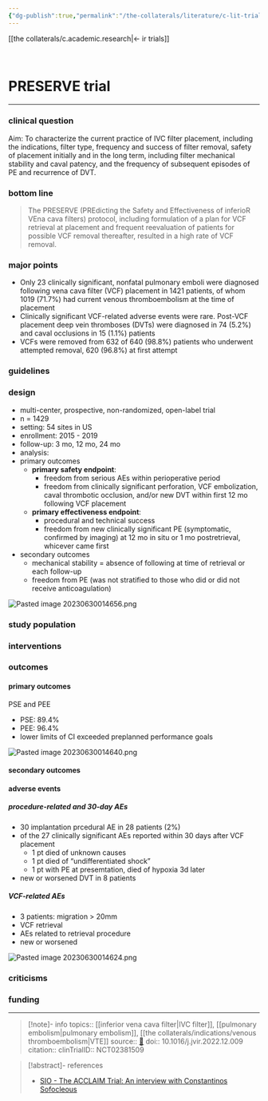 ```yaml
---
{"dg-publish":true,"permalink":"/the-collaterals/literature/c-lit-trial-preserve/","title":"Predicting the Safety and Effectiveness of Inferior Vena Cava Filters"}
---
```



[[the collaterals/c.academic.research\|← ir trials]]

<br>

# PRESERVE trial
---


### clinical question
Aim: To characterize the current practice of IVC filter placement, including the indications, filter type, frequency and success of filter removal, safety of placement initially and in the long term, including filter mechanical stability and caval patency, and the frequency of subsequent episodes of PE and recurrence of DVT. 

### bottom line
> The PRESERVE (PREdicting the Safety and Effectiveness of inferioR VEna cava filters) protocol, including formulation of a plan for VCF retrieval at placement and frequent reevaluation of patients for possible VCF removal thereafter, resulted in a high rate of VCF removal.

### major points
- Only 23 clinically significant, nonfatal pulmonary emboli were diagnosed following vena cava filter (VCF) placement in 1421 patients, of whom 1019 (71.7%) had current venous thromboembolism at the time of placement
- Clinically significant VCF-related adverse events were rare. Post-VCF placement deep vein thromboses (DVTs) were diagnosed in 74 (5.2%) and caval occlusions in 15 (1.1%) patients
- VCFs were removed from 632 of 640 (98.8%) patients who underwent attempted removal, 620 (96.8%) at first attempt

### guidelines


### design
- multi-center, prospective, non-randomized, open-label trial
- n = 1429
- setting: 54 sites in US
- enrollment: 2015 - 2019
- follow-up: 3 mo, 12 mo, 24 mo
- analysis: 
- primary outcomes
	- **primary safety endpoint**: 
		- freedom from serious AEs within perioperative period 
		- freedom from clinically significant perforation, VCF embolization, caval thrombotic occlusion, and/or new DVT within first 12 mo following VCF placement
	- **primary effectiveness endpoint**: 
		- procedural and technical success 
		- freedom from new clinically significant PE (symptomatic, confirmed by imaging) at 12 mo in situ or 1 mo postretrieval, whicever came first
- secondary outcomes
	- mechanical stability = absence of following at time of retrieval or each follow-up
	- freedom from PE (was not stratified to those who did or did not receive anticoagulation)

![Pasted image 20230630014656.png](/img/user/kitchen%20drawer/attachments/Pasted%20image%2020230630014656.png)
### study population


### interventions


### outcomes
#### primary outcomes
PSE and PEE
- PSE: 89.4%
- PEE: 96.4%
- lower limits of CI exceeded preplanned performance goals

![Pasted image 20230630014640.png](/img/user/kitchen%20drawer/attachments/Pasted%20image%2020230630014640.png)

#### secondary outcomes


#### adverse events

##### procedure-related and 30-day AEs
- 30 implantation prcedural AE in 28 patients (2%)
- of the 27 clinically significant AEs reported within 30 days after VCF placement
	- 1 pt died of unknown causes
	- 1 pt died of “undifferentiated shock”
	- 1 pt with PE at presemtation, died of hypoxia 3d later
- new or worsened DVT in 8 patients

##### VCF-related AEs
- 3 patients: migration > 20mm
- VCF retrieval
- AEs related to retrieval procedure
- new or worsened

![Pasted image 20230630014624.png](/img/user/kitchen%20drawer/attachments/Pasted%20image%2020230630014624.png)

### criticisms


### funding





---


> [!note]- info
> topics:: [[inferior vena cava filter\|IVC filter]], [[pulmonary embolism\|pulmonary embolism]], [[the collaterals/indications/venous thromboembolism\|VTE]]
> source:: [📑](https://doi.org/10.1016/j.jvir.2022.12.009)
> doi:: 10.1016/j.jvir.2022.12.009
> citation:: 
> clinTrialID:: NCT02381509

> [!abstract]- references
> - [SIO - The ACCLAIM Trial: An interview with Constantinos Sofocleous](https://www.hmpgloballearningnetwork.com/site/iolearning/podcasts/acclaim-trial-assess-microwave-ablation-standard-care-colorectal-liver)


